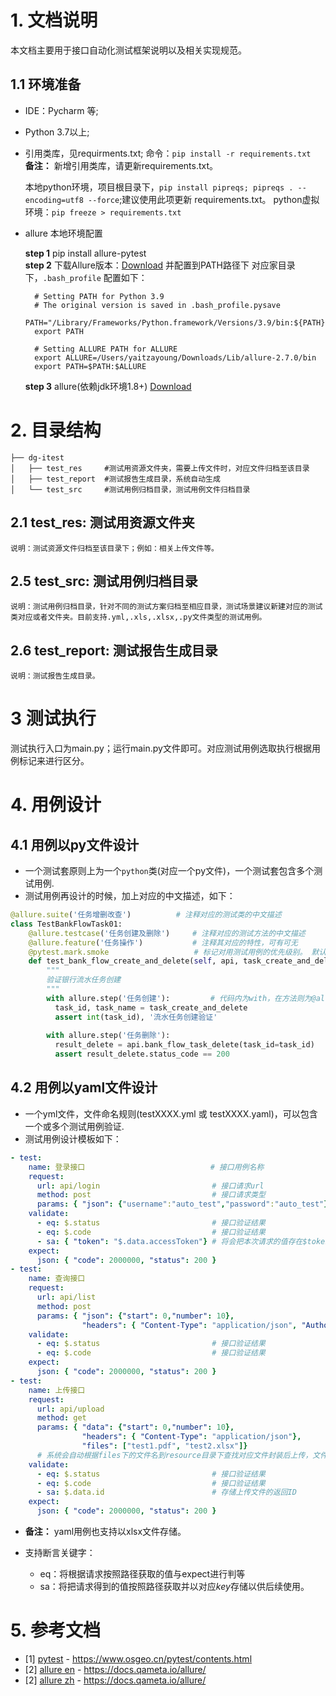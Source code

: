# 1. 文档说明

本文档主要用于接口自动化测试框架说明以及相关实现规范。

## 1.1 环境准备

* IDE：Pycharm 等;
* Python 3.7以上;
* 引用类库，见requirments.txt; 命令：`pip install -r requirements.txt`  
**备注：** 新增引用类库，请更新requirements.txt。
  
    本地python环境，项目根目录下，`pip install pipreqs; pipreqs . --encoding=utf8 --force`;建议使用此项更新  requirements.txt。
    python虚拟环境：`pip freeze > requirements.txt`
  
* allure 本地环境配置  

    **step 1** pip install allure-pytest  
    **step 2** 下载Allure版本：[Download](https://github.com/allure-framework/allure2/releases) 并配置到PATH路径下
        对应家目录下，`.bash_profile` 配置如下：  
    
        # Setting PATH for Python 3.9
        # The original version is saved in .bash_profile.pysave
        PATH="/Library/Frameworks/Python.framework/Versions/3.9/bin:${PATH}"
        export PATH
        
        # Setting ALLURE PATH for ALLURE
        export ALLURE=/Users/yaitzayoung/Downloads/Lib/allure-2.7.0/bin
        export PATH=$PATH:$ALLURE
    **step 3** allure(依赖jdk环境1.8+) [Download](https://www.oracle.com/java/technologies/javase-jdk16-downloads.html)

# 2. 目录结构

    ├── dg-itest
    │   ├── test_res     #测试用资源文件夹，需要上传文件时，对应文件归档至该目录
    │   ├── test_report  #测试报告生成目录，系统自动生成
    │   └── test_src     #测试用例归档目录，测试用例文件归档目录


## 2.1 test_res: 测试用资源文件夹  

    说明：测试资源文件归档至该目录下；例如：相关上传文件等。

## 2.5 test_src: 测试用例归档目录 

    说明：测试用例归档目录，针对不同的测试方案归档至相应目录，测试场景建议新建对应的测试类对应或者文件夹。目前支持.yml,.xls,.xlsx,.py文件类型的测试用例。

## 2.6 test_report: 测试报告生成目录

    说明：测试报告生成目录。

# 3 测试执行

测试执行入口为main.py；运行main.py文件即可。对应测试用例选取执行根据用例标记来进行区分。

# 4. 用例设计
## 4.1 用例以py文件设计
* 一个测试套原则上为一个`python`类(对应一个py文件)，一个测试套包含多个测试用例.
* 测试用例再设计的时候，加上对应的中文描述，如下：
```python
@allure.suite('任务增删改查')          # 注释对应的测试类的中文描述
class TestBankFlowTask01:
    @allure.testcase('任务创建及删除')     # 注释对应的测试方法的中文描述
    @allure.feature('任务操作')           # 注释其对应的特性，可有可无
    @pytest.mark.smoke                   # 标记对用测试用例的优先级别。 默认级别：Blocker(该用例执行失败，会造成中断缺陷), Critical(该用例执行失败，会造成临界缺陷，即功能点缺失), Normal(该用例执行失败，会造成普通缺陷), Minor(该用例执行失败，会造成次要缺陷), Trivial(该用例执行失败，会造成轻微缺陷)
    def test_bank_flow_create_and_delete(self, api, task_create_and_delete):
        """
        验证银行流水任务创建
        """
        with allure.step('任务创建'):         # 代码内为with，在方法则为@allure.step('任务创建')
          task_id, task_name = task_create_and_delete
          assert int(task_id), '流水任务创建验证'
        
        with allure.step('任务删除'):
          result_delete = api.bank_flow_task_delete(task_id=task_id)
          assert result_delete.status_code == 200
```

## 4.2 用例以yaml文件设计  
* 一个yml文件，文件命名规则(testXXXX.yml 或 testXXXX.yaml)，可以包含一个或多个测试用例验证.
* 测试用例设计模板如下：
```yaml
- test:
    name: 登录接口                            # 接口用例名称
    request:
      url: api/login                         # 接口请求url
      method: post                           # 接口请求类型        
      params: { "json": {"username":"auto_test","password":"auto_test"}}   #接口请求入参
    validate:
      - eq: $.status                         # 接口验证结果
      - eq: $.code                           # 接口验证结果
      - sa: { "token": "$.data.accessToken"} # 将会把本次请求的值存在$token$中，后续需要直接在params中传人$token$,会自动替换
    expect:
      json: { "code": 2000000, "status": 200 }
- test:
    name: 查询接口
    request:
      url: api/list
      method: post
      params: { "json": {"start": 0,"number": 10}, 
                "headers": { "Content-Type": "application/json", "Authorization": "Bearer $token$"}}
    validate:
      - eq: $.status                         # 接口验证结果
      - eq: $.code                           # 接口验证结果
    expect:
      json: { "code": 2000000, "status": 200 }
- test:
    name: 上传接口
    request:
      url: api/upload
      method: get
      params: { "data": {"start": 0,"number": 10}, 
                "headers": { "Content-Type": "application/json"}, 
                "files": ["test1.pdf", "test2.xlsx"]}   
      # 系统会自动根据files下的文件名到resource目录下查找对应文件封装后上传，文件不要重名
    validate:
      - eq: $.status                         # 接口验证结果
      - eq: $.code                           # 接口验证结果
      - sa: $.data.id                        # 存储上传文件的返回ID
    expect:
      json: { "code": 2000000, "status": 200 }
```
* **备注：** yaml用例也支持以xlsx文件存储。

* 支持断言关键字：
  - eq：将根据请求按照路径获取的值与expect进行判等
  - sa：将把请求得到的值按照路径获取并以对应$key$存储以供后续使用。

# 5. 参考文档
- [1] [pytest](https://www.osgeo.cn/pytest/contents.html) - https://www.osgeo.cn/pytest/contents.html
- [2] [allure en](https://docs.qameta.io/allure/) - https://docs.qameta.io/allure/
- [2] [allure zh](https://qualitysphere.github.io/4_allure/) - https://docs.qameta.io/allure/
